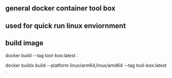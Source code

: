 ## general docker container tool box
## used for quick run linux enviornment

## build image

docker build --tag tool-box:latest .

docker buildx build --platform linux/arm64,linux/amd64 --tag tool-box:latest .

